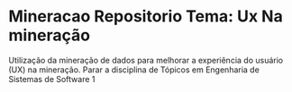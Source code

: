 # Mineracao Repositorio Tema: Ux Na mineração

Utilização da mineração de dados para melhorar a experiência do usuário (UX) na mineração. Parar a disciplina de Tópicos em Engenharia de Sistemas de Software 1

